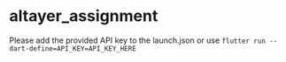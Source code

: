 # altayer_assignment

Please add the provided API key to the launch.json or use ```flutter run --dart-define=API_KEY=API_KEY_HERE```
